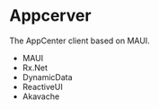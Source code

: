 # Appcerver
The AppCenter client based on MAUI. 

- MAUI
- Rx.Net
- DynamicData
- ReactiveUI
- Akavache

